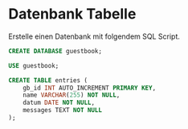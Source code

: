 
# Datenbank Tabelle

Erstelle einen Datenbank mit folgendem SQL Script.
```sql
CREATE DATABASE guestbook;

USE guestbook;

CREATE TABLE entries (
    gb_id INT AUTO_INCREMENT PRIMARY KEY,
    name VARCHAR(255) NOT NULL,
    datum DATE NOT NULL,
    messages TEXT NOT NULL
);
```